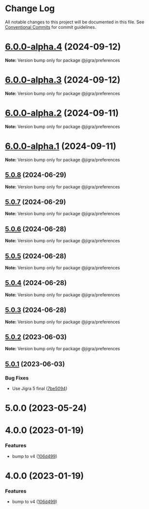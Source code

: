 # Change Log

All notable changes to this project will be documented in this file.
See [Conventional Commits](https://conventionalcommits.org) for commit guidelines.

# [6.0.0-alpha.4](https://github.com/familyjs/jigra-plugins/compare/@jigra/preferences@6.0.0-alpha.3...@jigra/preferences@6.0.0-alpha.4) (2024-09-12)

**Note:** Version bump only for package @jigra/preferences

# [6.0.0-alpha.3](https://github.com/familyjs/jigra-plugins/compare/@jigra/preferences@6.0.0-alpha.2...@jigra/preferences@6.0.0-alpha.3) (2024-09-12)

**Note:** Version bump only for package @jigra/preferences

# [6.0.0-alpha.2](https://github.com/familyjs/jigra-plugins/compare/@jigra/preferences@6.0.0-alpha.1...@jigra/preferences@6.0.0-alpha.2) (2024-09-11)

**Note:** Version bump only for package @jigra/preferences

# [6.0.0-alpha.1](https://github.com/familyjs/jigra-plugins/compare/@jigra/preferences@5.0.8...@jigra/preferences@6.0.0-alpha.1) (2024-09-11)

**Note:** Version bump only for package @jigra/preferences

## [5.0.8](https://github.com/familyjs/jigra-plugins/compare/@jigra/preferences@5.0.7...@jigra/preferences@5.0.8) (2024-06-29)

**Note:** Version bump only for package @jigra/preferences

## [5.0.7](https://github.com/familyjs/jigra-plugins/compare/@jigra/preferences@5.0.6...@jigra/preferences@5.0.7) (2024-06-29)

**Note:** Version bump only for package @jigra/preferences

## [5.0.6](https://github.com/familyjs/jigra-plugins/compare/@jigra/preferences@5.0.5...@jigra/preferences@5.0.6) (2024-06-28)

**Note:** Version bump only for package @jigra/preferences

## [5.0.5](https://github.com/familyjs/jigra-plugins/compare/@jigra/preferences@5.0.4...@jigra/preferences@5.0.5) (2024-06-28)

**Note:** Version bump only for package @jigra/preferences

## [5.0.4](https://github.com/familyjs/jigra-plugins/compare/@jigra/preferences@5.0.3...@jigra/preferences@5.0.4) (2024-06-28)

**Note:** Version bump only for package @jigra/preferences

## [5.0.3](https://github.com/familyjs/jigra-plugins/compare/@jigra/preferences@5.0.2...@jigra/preferences@5.0.3) (2024-06-28)

**Note:** Version bump only for package @jigra/preferences

## [5.0.2](https://github.com/familyjs/jigra-plugins/compare/@jigra/preferences@5.0.1...@jigra/preferences@5.0.2) (2023-06-03)

**Note:** Version bump only for package @jigra/preferences

## [5.0.1](https://github.com/familyjs/jigra-plugins/compare/@jigra/preferences@5.0.0...@jigra/preferences@5.0.1) (2023-06-03)

### Bug Fixes

- Use Jigra 5 final ([7be5094](https://github.com/familyjs/jigra-plugins/commit/7be509425c5cc9f21b1f9e78794b2c6b76ca7702))

# 5.0.0 (2023-05-24)

# 4.0.0 (2023-01-19)

### Features

- bump to v4 ([106d499](https://github.com/familyjs/jigra-plugins/commit/106d49991e82a0505a82571530b73fcda020e7e4))

# 4.0.0 (2023-01-19)

### Features

- bump to v4 ([106d499](https://github.com/navify/jigra-plugins/commit/106d49991e82a0505a82571530b73fcda020e7e4))
